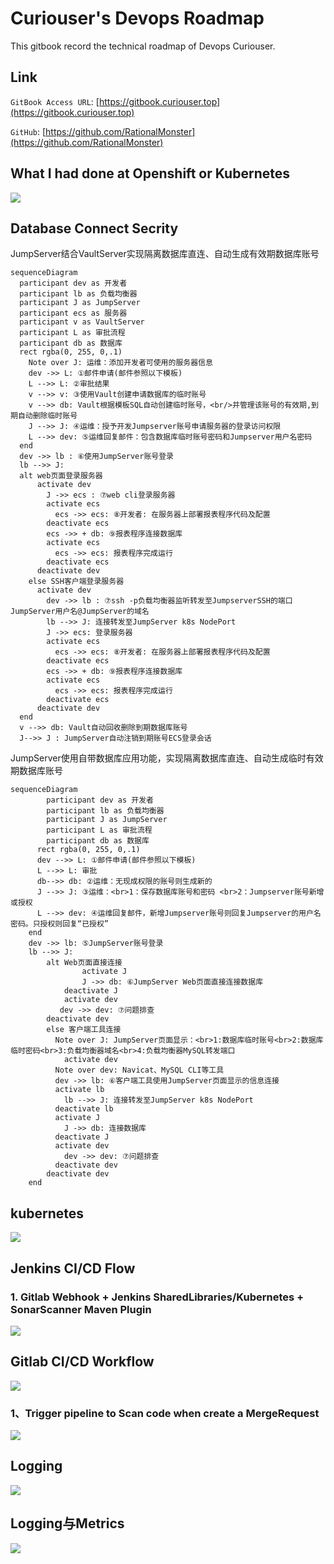 # **Curiouser's Devops Roadmap**

This gitbook record the technical roadmap of Devops Curiouser.

## **Link**

`GitBook Access URL`: [https://gitbook.curiouser.top](https://gitbook.curiouser.top)

`GitHub`: [https://github.com/RationalMonster](https://github.com/RationalMonster)

## What I had done at Openshift or Kubernetes

![](assets/what-i-done-on-k8s-openshift.png)

## Database Connect Secrity

JumpServer结合VaultServer实现隔离数据库直连、自动生成有效期数据库账号

```mermaid
sequenceDiagram
  participant dev as 开发者
  participant lb as 负载均衡器
  participant J as JumpServer
  participant ecs as 服务器
  participant v as VaultServer
  participant L as 审批流程
  participant db as 数据库
  rect rgba(0, 255, 0,.1)
    Note over J: 运维：添加开发者可使用的服务器信息
    dev ->> L: ①邮件申请(邮件参照以下模板)
    L -->> L: ②审批结果
    v -->> v: ③使用Vault创建申请数据库的临时账号
    v -->> db: Vault根据模板SQL自动创建临时账号，<br/>并管理该账号的有效期,到期自动删除临时账号
    J -->> J: ④运维：授予开发Jumpserver账号申请服务器的登录访问权限
    L -->> dev: ⑤运维回复邮件：包含数据库临时账号密码和Jumpserver用户名密码
  end
  dev ->> lb : ⑥使用JumpServer账号登录
  lb -->> J: 
  alt web页面登录服务器
      activate dev
        J ->> ecs : ⑦web cli登录服务器
        activate ecs
          ecs ->> ecs: ⑧开发者: 在服务器上部署报表程序代码及配置
        deactivate ecs
        ecs ->> + db: ⑨报表程序连接数据库
        activate ecs 
          ecs ->> ecs: 报表程序完成运行
        deactivate ecs
      deactivate dev
    else SSH客户端登录服务器
      activate dev
        dev ->> lb : ⑦ssh -p负载均衡器监听转发至JumpserverSSH的端口 JumpServer用户名@JumpServer的域名
        lb -->> J: 连接转发至JumpServer k8s NodePort
        J ->> ecs: 登录服务器
        activate ecs
          ecs ->> ecs: ⑧开发者: 在服务器上部署报表程序代码及配置
        deactivate ecs
        ecs ->> + db: ⑨报表程序连接数据库
        activate ecs 
          ecs ->> ecs: 报表程序完成运行
        deactivate ecs
      deactivate dev
  end
  v -->> db: Vault自动回收删除到期数据库账号
  J-->> J : JumpServer自动注销到期账号ECS登录会话
```

JumpServer使用自带数据库应用功能，实现隔离数据库直连、自动生成临时有效期数据库账号

```mermaid
sequenceDiagram
		participant dev as 开发者
		participant lb as 负载均衡器
		participant J as JumpServer
		participant L as 审批流程
		participant db as 数据库
	  rect rgba(0, 255, 0,.1)
      dev -->> L: ①邮件申请(邮件参照以下模板)
      L -->> L: 审批
      db-->> db: ②运维：无现成权限的账号则生成新的
      J -->> J: ③运维：<br>1：保存数据库账号和密码 <br>2：Jumpserver账号新增或授权
      L -->> dev: ④运维回复邮件，新增Jumpserver账号则回复Jumpserver的用户名密码。只授权则回复“已授权”
    end
    dev ->> lb: ⑤JumpServer账号登录
    lb -->> J: 
		alt Web页面直接连接
				activate J
	    		J ->> db: ⑥JumpServer Web页面直接连接数据库
	    	deactivate J
    		activate dev
           dev ->> dev: ⑦问题排查
        deactivate dev
    	else 客户端工具连接
    	  Note over J: JumpServer页面显示：<br>1:数据库临时账号<br>2:数据库临时密码<br>3:负载均衡器域名<br>4:负载均衡器MySQL转发端口
    		activate dev 
          Note over dev: Navicat、MySQL CLI等工具
          dev ->> lb: ⑥客户端工具使用JumpServer页面显示的信息连接
          activate lb 
            lb -->> J: 连接转发至JumpServer k8s NodePort
          deactivate lb
          activate J
            J ->> db: 连接数据库
          deactivate J
          activate dev
            dev ->> dev: ⑦问题排查
          deactivate dev
      	deactivate dev
    end
```

## kubernetes

![](assets/k8s-deployment-architecture.png)

## Jenkins CI/CD Flow

### 1. Gitlab Webhook + Jenkins SharedLibraries/Kubernetes + SonarScanner Maven Plugin

![](assets/cicd-gitlab-jenkins-k8s-sonarscanner-plugin.png)

## Gitlab CI/CD Workflow

![](assets/gitlab-runner-pipeline.png)

### 1、Trigger pipeline to Scan code when create a MergeRequest 

![](assets/gitlab-cicd-mr-codescan-auto.png)

## Logging

![](assets/loging-elk-architecture.png)

## Logging与Metrics

![](assets/k8s-logging-metrics-architecture.png)
